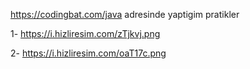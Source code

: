 https://codingbat.com/java   adresinde yaptigim pratikler

1-  https://i.hizliresim.com/zTjkvj.png

2-  https://i.hizliresim.com/oaT17c.png

